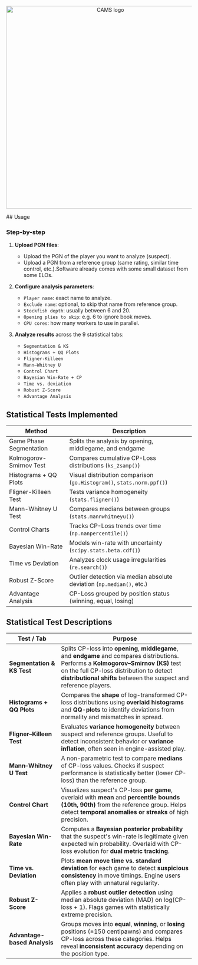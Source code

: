 <p align="center">
  <img src="https://github.com/user-attachments/assets/61fd8e25-30b8-4380-a52a-27e651bb75d3" alt="CAMS logo" width="550"/>
</p>
##  Usage

### Step-by-step


1. **Upload PGN files**:
   - Upload the PGN of the player you want to analyze (suspect).
   - Upload a PGN from a reference group (same rating, similar time control, etc.).Software already comes with some small dataset from some ELOs.

2. **Configure analysis parameters**:
   - `Player name`: exact name to analyze.
   - `Exclude name`: optional, to skip that name from reference group.
   - `Stockfish depth`: usually between 6 and 20.
   - `Opening plies to skip`: e.g. 6 to ignore book moves.
   - `CPU cores`: how many workers to use in parallel.

3. **Analyze results** across the 9 statistical tabs:
   - `Segmentation & KS`
   - `Histograms + QQ Plots`
   - `Fligner-Killeen`
   - `Mann–Whitney U`
   - `Control Chart`
   - `Bayesian Win-Rate + CP`
   - `Time vs. deviation`
   - `Robust Z-Score`
   - `Advantage Analysis`
##  Statistical Tests Implemented

| Method                   | Description                                                                 |
|--------------------------|-----------------------------------------------------------------------------|
| Game Phase Segmentation  | Splits the analysis by opening, middlegame, and endgame                    |
| Kolmogorov-Smirnov Test  | Compares cumulative CP-Loss distributions (`ks_2samp()`)                   |
| Histograms + QQ Plots    | Visual distribution comparison (`go.Histogram()`, `stats.norm.ppf()`)      |
| Fligner-Killeen Test     | Tests variance homogeneity (`stats.fligner()`)                             |
| Mann-Whitney U Test      | Compares medians between groups (`stats.mannwhitneyu()`)                   |
| Control Charts           | Tracks CP-Loss trends over time (`np.nanpercentile()`)                     |
| Bayesian Win-Rate        | Models win-rate with uncertainty (`scipy.stats.beta.cdf()`)                |
| Time vs Deviation        | Analyzes clock usage irregularities (`re.search()`)                        |
| Robust Z-Score           | Outlier detection via median absolute deviation (`np.median()`, etc.)      |
| Advantage Analysis       | CP-Loss grouped by position status (winning, equal, losing)                |

##  Statistical Test Descriptions

| Test / Tab                    | Purpose                                                                                         |
|------------------------------|-------------------------------------------------------------------------------------------------|
| **Segmentation & KS Test**   | Splits CP-loss into **opening**, **middlegame**, and **endgame** and compares distributions. Performs a **Kolmogorov–Smirnov (KS)** test on the full CP-loss distribution to detect **distributional shifts** between the suspect and reference players. |
| **Histograms + QQ Plots**    | Compares the **shape** of log-transformed CP-loss distributions using **overlaid histograms** and **QQ-plots** to identify deviations from normality and mismatches in spread. |
| **Fligner–Killeen Test**     | Evaluates **variance homogeneity** between suspect and reference groups. Useful to detect inconsistent behavior or **variance inflation**, often seen in engine-assisted play. |
| **Mann–Whitney U Test**      | A non-parametric test to compare **medians** of CP-loss values. Checks if suspect performance is statistically better (lower CP-loss) than the reference group. |
| **Control Chart**            | Visualizes suspect's CP-loss **per game**, overlaid with **mean** and **percentile bounds (10th, 90th)** from the reference group. Helps detect **temporal anomalies or streaks** of high precision. |
| **Bayesian Win-Rate**        | Computes a **Bayesian posterior probability** that the suspect's win-rate is legitimate given expected win probability. Overlaid with CP-loss evolution for **dual metric tracking**. |
| **Time vs. Deviation**       | Plots **mean move time vs. standard deviation** for each game to detect **suspicious consistency** in move timings. Engine users often play with unnatural regularity. |
| **Robust Z-Score**           | Applies a **robust outlier detection** using median absolute deviation (MAD) on log(CP-loss + 1). Flags games with statistically extreme precision. |
| **Advantage-based Analysis** | Groups moves into **equal**, **winning**, or **losing** positions (±150 centipawns) and compares CP-loss across these categories. Helps reveal **inconsistent accuracy** depending on the position type. |

